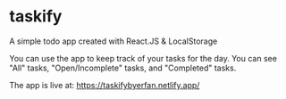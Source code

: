 # taskify
 A simple todo app created with React.JS & LocalStorage

You can use the app to keep track of your tasks for the day. You can see "All" tasks, "Open/Incomplete" tasks, and "Completed" tasks.

The app is live at: https://taskifybyerfan.netlify.app/

